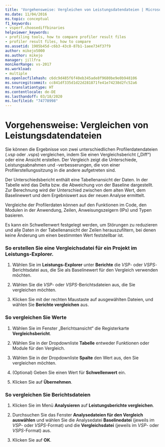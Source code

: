 ```yaml
---
title: 'Vorgehensweise: Vergleichen von Leistungsdatendateien | Microsoft-Dokumentation'
ms.date: 11/04/2016
ms.topic: conceptual
f1_keywords:
- vsperf.choosediffbinaries
helpviewer_keywords:
- profiling tools, how to compare profiler result files
- profiler result files, how to compare
ms.assetid: 1905b45d-c6b3-43c8-87b1-1aee734f37f9
author: mikejo5000
ms.author: mikejo
manager: jillfra
monikerRange: vs-2017
ms.workload:
- multiple
ms.openlocfilehash: c6dc9d485f6f40eb345ade8f9680be9e0b948106
ms.sourcegitcommit: cc841df335d1d22d281871fe41e74238d2fc52a6
ms.translationtype: HT
ms.contentlocale: de-DE
ms.lasthandoff: 03/18/2020
ms.locfileid: "74778998"
---
```

# <a name="how-to-compare-performance-data-files"></a>Vorgehensweise: Vergleichen von Leistungsdatendateien
Sie können die Ergebnisse von zwei unterschiedlichen Profilerdatendateien (.*vsp* oder .*vsps*) vergleichen, indem Sie einen Vergleichsbericht („Diff“) oder eine Ansicht erstellen. Der Vergleich zeigt die Unterschiede, Leistungsabnahmen und -verbesserungen, die von einer Profilerstellungssitzung in die andere aufgetreten sind.

 Der Unterschiedsbericht enthält eine Tabellenansicht der Daten. In der Tabelle wird das Delta bzw. die Abweichung von der Baseline dargestellt. Zur Berechnung wird der Unterschied zwischen dem alten Wert, dem Baselinewert und dem Ergebniswert aus der neuen Analyse ermittelt.

 Vergleiche der Profilerdaten können auf den Funktionen im Code, den Modulen in der Anwendung, Zeilen, Anweisungszeigern (IPs) und Typen basieren.

 Es kann ein Schwellenwert festgelegt werden, um Störungen zu reduzieren und alle Daten in der Tabellenansicht der Zeilen herauszufiltern, bei denen keine Änderung um einen bestimmten Wert feststellbar ist.

### <a name="to-create-comparison-file-view-for-a-project-in-performance-explorer"></a>So erstellen Sie eine Vergleichsdatei für ein Projekt im Leistungs-Explorer.

1. Wählen Sie im **Leistungs-Explorer** unter **Berichte** die *VSP*- oder *VSPS*-Berichtsdatei aus, die Sie als Baselinewert für den Vergleich verwenden möchten.

2. Wählen Sie die *VSP*- oder *VSPS*-Berichtsdateien aus, die Sie vergleichen möchten.

3. Klicken Sie mit der rechten Maustaste auf ausgewählten Dateien, und wählen Sie **Berichte vergleichen** aus.

### <a name="to-compare-values"></a>So vergleichen Sie Werte

1. Wählen Sie im Fenster „Berichtsansicht“ die Registerkarte **Vergleichsbericht**.

2. Wählen Sie in der Dropdownliste **Tabelle** entweder Funktionen oder Module für den Vergleich.

3. Wählen Sie in der Dropdownliste **Spalte** den Wert aus, den Sie vergleichen möchten.

4. (Optional) Geben Sie einen Wert für **Schwellenwert** ein.

5. Klicken Sie auf **Übernehmen**.

### <a name="to-compare-report-files"></a>So vergleichen Sie Berichtsdateien

1. Klicken Sie im Menü **Analysieren** auf **Leistungsberichte vergleichen**.

2. Durchsuchen Sie das Fenster **Analysedateien für den Vergleich auswählen** und wählen Sie die Analysedatei **Baselinedatei** (jeweils im *VSP*- oder *VSPS*-Format) und die **Vergleichsdatei** (jeweils im *VSP*- oder *VSPS*-Format) aus.

3. Klicken Sie auf **OK**.
